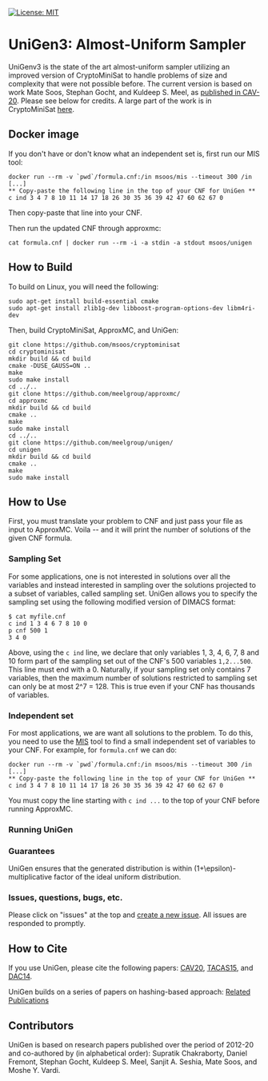 [![License: MIT](https://img.shields.io/badge/License-MIT-yellow.svg)](https://opensource.org/licenses/MIT)

# UniGen3: Almost-Uniform Sampler
UniGenv3 is the state of the art almost-uniform sampler  utilizing an improved version of CryptoMiniSat to handle problems of size and complexity that were not possible before. The current version is based on work Mate Soos, Stephan Gocht, and Kuldeep S. Meel, as [published in CAV-20](http://comp.nus.edu.sg/~meel/Papers/cav20-sgm.pdf). Please see below for credits.  A large part of the work is in CryptoMiniSat [here](https://github.com/msoos/cryptominisat).



## Docker image
If you don't have or don't know what an independent set is, first run our MIS tool:
```
docker run --rm -v `pwd`/formula.cnf:/in msoos/mis --timeout 300 /in
[...]
** Copy-paste the following line in the top of your CNF for UniGen **
c ind 3 4 7 8 10 11 14 17 18 26 30 35 36 39 42 47 60 62 67 0
```
Then copy-paste that line into your CNF.

Then run the updated CNF through approxmc:
```
cat formula.cnf | docker run --rm -i -a stdin -a stdout msoos/unigen
```

## How to Build
To build on Linux, you will need the following:
```
sudo apt-get install build-essential cmake
sudo apt-get install zlib1g-dev libboost-program-options-dev libm4ri-dev
```

Then, build CryptoMiniSat, ApproxMC, and UniGen:
```
git clone https://github.com/msoos/cryptominisat
cd cryptominisat
mkdir build && cd build
cmake -DUSE_GAUSS=ON ..
make
sudo make install
cd ../..
git clone https://github.com/meelgroup/approxmc/
cd approxmc
mkdir build && cd build
cmake ..
make
sudo make install
cd ../..
git clone https://github.com/meelgroup/unigen/
cd unigen
mkdir build && cd build
cmake ..
make
sudo make install
```

## How to Use
First, you must translate your problem to CNF and just pass your file as input to ApproxMC. Voila -- and it will print the number of solutions of the given CNF formula.

### Sampling Set

For some applications, one is not interested in solutions over all the variables and instead interested in sampling over the solutions projected to a subset of variables, called sampling set. UniGen allows you to specify the sampling set using the following modified version of DIMACS format:

```
$ cat myfile.cnf
c ind 1 3 4 6 7 8 10 0
p cnf 500 1
3 4 0
```
Above, using the `c ind` line, we declare that only variables 1, 3, 4, 6, 7, 8 and 10 form part of the sampling set out of the CNF's 500 variables `1,2...500`. This line must end with a 0.  Naturally, if your sampling set only contains 7 variables, then the maximum number of solutions restricted to sampling set can only be at most 2^7 = 128. This is true even if your CNF has thousands of variables.

### Independent set
For most applications, we are want all solutions to the problem. To do this, you need to use the [MIS](https://github.com/meelgroup/mis) tool to find a small independent set of variables to your CNF. For example, for `formula.cnf` we can do:

```
docker run --rm -v `pwd`/formula.cnf:/in msoos/mis --timeout 300 /in
[...]
** Copy-paste the following line in the top of your CNF for UniGen **
c ind 3 4 7 8 10 11 14 17 18 26 30 35 36 39 42 47 60 62 67 0
```

You must copy the line starting with `c ind ...` to the top of your CNF before running ApproxMC.

### Running UniGen


### Guarantees

UniGen ensures that the generated distribution is within (1+\epsilon)-multiplicative factor of the ideal uniform distribution. 


### Issues, questions, bugs, etc.
Please click on "issues" at the top and [create a new issue](https://github.com/meelgroup/unigen/issues/new). All issues are responded to promptly.

## How to Cite
If you use UniGen, please cite the following papers: [CAV20](https://www.comp.nus.edu.sg/~meel/bib/SGM20.bib), [TACAS15](https://www.comp.nus.edu.sg/~meel/bib/CFMSV15a.bib), and [DAC14](https://www.comp.nus.edu.sg/~meel/bib/CMV14.bib).

UniGen builds on a series of papers on hashing-based approach: [Related Publications](https://www.comp.nus.edu.sg/~meel/publications.html)

## Contributors
UniGen is based on research papers published over the period of 2012-20 and co-authored by (in alphabetical order): Supratik Chakraborty, Daniel Fremont, Stephan Gocht, Kuldeep S. Meel, Sanjit A. Seshia, Mate Soos, and Moshe Y. Vardi. 


